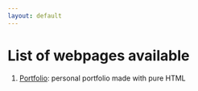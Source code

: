 ```yaml
---
layout: default
---
```


# List of webpages available

1. [Portfolio](./src/html/portfolio.html): personal portfolio made with pure HTML
